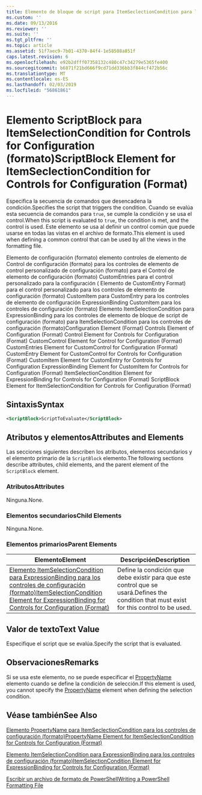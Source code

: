 ```yaml
---
title: Elemento de bloque de script para ItemSeclectionCondition para los controles de configuración (formato) | Microsoft Docs
ms.custom: ''
ms.date: 09/13/2016
ms.reviewer: ''
ms.suite: ''
ms.tgt_pltfrm: ''
ms.topic: article
ms.assetid: 51f7aec9-7b01-4370-84f4-1e58508a851f
caps.latest.revision: 6
ms.openlocfilehash: e92b2dfff07358132c480c47c34279e5365fe400
ms.sourcegitcommit: b6871f21bd666f9cd71dd336bb3f844cf472b56c
ms.translationtype: MT
ms.contentlocale: es-ES
ms.lasthandoff: 02/03/2019
ms.locfileid: "56861861"
---
```

# <a name="scriptblock-element-for-itemseclectioncondition-for-controls-for-configuration-format"></a><span data-ttu-id="67136-102">Elemento ScriptBlock para ItemSelectionCondition for Controls for Configuration (formato)</span><span class="sxs-lookup"><span data-stu-id="67136-102">ScriptBlock Element for ItemSeclectionCondition for Controls for Configuration (Format)</span></span>

<span data-ttu-id="67136-103">Especifica la secuencia de comandos que desencadena la condición.</span><span class="sxs-lookup"><span data-stu-id="67136-103">Specifies the script that triggers the condition.</span></span> <span data-ttu-id="67136-104">Cuando se evalúa esta secuencia de comandos para `true`, se cumple la condición y se usa el control.</span><span class="sxs-lookup"><span data-stu-id="67136-104">When this script is evaluated to `true`, the condition is met, and the control is used.</span></span> <span data-ttu-id="67136-105">Este elemento se usa al definir un control común que puede usarse en todas las vistas en el archivo de formato.</span><span class="sxs-lookup"><span data-stu-id="67136-105">This element is used when defining a common control that can be used by all the views in the formatting file.</span></span>

<span data-ttu-id="67136-106">Elemento de configuración (formato) elemento controles de elemento de Control de configuración (formato) para los controles de elemento de control personalizado de configuración (formato) para el Control de elemento de configuración (formato) CustomEntries para el control personalizado para la configuración ( Elemento de CustomEntry Format) para el control personalizado para los controles de elemento de configuración (formato) CustomItem para CustomEntry para los controles de elemento de configuración ExpressionBinding CustomItem para los controles de configuración (formato) Elemento ItemSelectionCondition para ExpressionBinding para los controles de elemento de bloque de script de configuración (formato) para ItemSelectionCondition para los controles de configuración (formato)</span><span class="sxs-lookup"><span data-stu-id="67136-106">Configuration Element (Format) Controls Element of Configuration (Format) Control Element for Controls for Configuration (Format) CustomControl Element for Control for Configuration (Format) CustomEntries Element for CustomControl for Configuration (Format) CustomEntry Element for CustomControl for Controls for Configuration (Format) CustomItem Element for CustomEntry for Controls for Configuration ExpressionBinding Element for CustomItem for Controls for Configuration (Format) ItemSelectionCondition Element for ExpressionBinding for Controls for Configuration (Format) ScriptBlock Element for ItemSelectionCondition for Controls for Configuration (Format)</span></span>

## <a name="syntax"></a><span data-ttu-id="67136-107">Sintaxis</span><span class="sxs-lookup"><span data-stu-id="67136-107">Syntax</span></span>

```xml
<ScriptBlock>ScriptToEvaluate</ScriptBlock>
```

## <a name="attributes-and-elements"></a><span data-ttu-id="67136-108">Atributos y elementos</span><span class="sxs-lookup"><span data-stu-id="67136-108">Attributes and Elements</span></span>

<span data-ttu-id="67136-109">Las secciones siguientes describen los atributos, elementos secundarios y el elemento primario de la `ScriptBlock` elemento.</span><span class="sxs-lookup"><span data-stu-id="67136-109">The following sections describe attributes, child elements, and the parent element of the `ScriptBlock` element.</span></span>

### <a name="attributes"></a><span data-ttu-id="67136-110">Atributos</span><span class="sxs-lookup"><span data-stu-id="67136-110">Attributes</span></span>

<span data-ttu-id="67136-111">Ninguna.</span><span class="sxs-lookup"><span data-stu-id="67136-111">None.</span></span>

### <a name="child-elements"></a><span data-ttu-id="67136-112">Elementos secundarios</span><span class="sxs-lookup"><span data-stu-id="67136-112">Child Elements</span></span>

<span data-ttu-id="67136-113">Ninguna.</span><span class="sxs-lookup"><span data-stu-id="67136-113">None.</span></span>

### <a name="parent-elements"></a><span data-ttu-id="67136-114">Elementos primarios</span><span class="sxs-lookup"><span data-stu-id="67136-114">Parent Elements</span></span>

|<span data-ttu-id="67136-115">Elemento</span><span class="sxs-lookup"><span data-stu-id="67136-115">Element</span></span>|<span data-ttu-id="67136-116">Descripción</span><span class="sxs-lookup"><span data-stu-id="67136-116">Description</span></span>|
|-------------|-----------------|
|[<span data-ttu-id="67136-117">Elemento ItemSelectionCondition para ExpressionBinding para los controles de configuración (formato)</span><span class="sxs-lookup"><span data-stu-id="67136-117">ItemSelectionCondition Element for ExpressionBinding for Controls for Configuration (Format)</span></span>](./itemselectioncondition-element-for-expressionbinding-for-controls-for-configuration-format.md)|<span data-ttu-id="67136-118">Define la condición que debe existir para que este control que se usará.</span><span class="sxs-lookup"><span data-stu-id="67136-118">Defines the condition that must exist for this control to be used.</span></span>|

## <a name="text-value"></a><span data-ttu-id="67136-119">Valor de texto</span><span class="sxs-lookup"><span data-stu-id="67136-119">Text Value</span></span>

<span data-ttu-id="67136-120">Especifique el script que se evalúa.</span><span class="sxs-lookup"><span data-stu-id="67136-120">Specify the script that is evaluated.</span></span>

## <a name="remarks"></a><span data-ttu-id="67136-121">Observaciones</span><span class="sxs-lookup"><span data-stu-id="67136-121">Remarks</span></span>

<span data-ttu-id="67136-122">Si se usa este elemento, no se puede especificar el [PropertyName](./propertyname-element-for-itemseclectioncondition-for-controls-for-configuration-format.md) elemento cuando se define la condición de selección.</span><span class="sxs-lookup"><span data-stu-id="67136-122">If this element is used, you cannot specify the [PropertyName](./propertyname-element-for-itemseclectioncondition-for-controls-for-configuration-format.md) element when defining the selection condition.</span></span>

## <a name="see-also"></a><span data-ttu-id="67136-123">Véase también</span><span class="sxs-lookup"><span data-stu-id="67136-123">See Also</span></span>

[<span data-ttu-id="67136-124">Elemento PropertyName para ItemSeclectionCondition para los controles de configuración (formato)</span><span class="sxs-lookup"><span data-stu-id="67136-124">PropertyName Element for ItemSeclectionCondition for Controls for Configuration (Format)</span></span>](./propertyname-element-for-itemseclectioncondition-for-controls-for-configuration-format.md)

[<span data-ttu-id="67136-125">Elemento ItemSelectionCondition para ExpressionBinding para los controles de configuración (formato)</span><span class="sxs-lookup"><span data-stu-id="67136-125">ItemSelectionCondition Element for ExpressionBinding for Controls for Configuration (Format)</span></span>](./itemselectioncondition-element-for-expressionbinding-for-controls-for-configuration-format.md)

[<span data-ttu-id="67136-126">Escribir un archivo de formato de PowerShell</span><span class="sxs-lookup"><span data-stu-id="67136-126">Writing a PowerShell Formatting File</span></span>](./writing-a-powershell-formatting-file.md)
